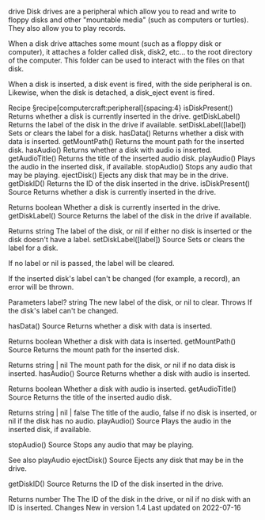drive
Disk drives are a peripheral which allow you to read and write to floppy disks and other "mountable media" (such as computers or turtles). They also allow you to play records.

When a disk drive attaches some mount (such as a floppy disk or computer), it attaches a folder called disk, disk2, etc... to the root directory of the computer. This folder can be used to interact with the files on that disk.

When a disk is inserted, a disk event is fired, with the side peripheral is on. Likewise, when the disk is detached, a disk_eject event is fired.

Recipe
§recipe[computercraft:peripheral]{spacing:4}
isDiskPresent()	Returns whether a disk is currently inserted in the drive.
getDiskLabel()	Returns the label of the disk in the drive if available.
setDiskLabel([label])	Sets or clears the label for a disk.
hasData()	Returns whether a disk with data is inserted.
getMountPath()	Returns the mount path for the inserted disk.
hasAudio()	Returns whether a disk with audio is inserted.
getAudioTitle()	Returns the title of the inserted audio disk.
playAudio()	Plays the audio in the inserted disk, if available.
stopAudio()	Stops any audio that may be playing.
ejectDisk()	Ejects any disk that may be in the drive.
getDiskID()	Returns the ID of the disk inserted in the drive.
isDiskPresent()
Source
Returns whether a disk is currently inserted in the drive.

Returns
boolean Whether a disk is currently inserted in the drive.
getDiskLabel()
Source
Returns the label of the disk in the drive if available.

Returns
string The label of the disk, or nil if either no disk is inserted or the disk doesn't have a label.
setDiskLabel([label])
Source
Sets or clears the label for a disk.

If no label or nil is passed, the label will be cleared.

If the inserted disk's label can't be changed (for example, a record), an error will be thrown.

Parameters
label? string The new label of the disk, or nil to clear.
Throws
If the disk's label can't be changed.

hasData()
Source
Returns whether a disk with data is inserted.

Returns
boolean Whether a disk with data is inserted.
getMountPath()
Source
Returns the mount path for the inserted disk.

Returns
string | nil The mount path for the disk, or nil if no data disk is inserted.
hasAudio()
Source
Returns whether a disk with audio is inserted.

Returns
boolean Whether a disk with audio is inserted.
getAudioTitle()
Source
Returns the title of the inserted audio disk.

Returns
string | nil | false The title of the audio, false if no disk is inserted, or nil if the disk has no audio.
playAudio()
Source
Plays the audio in the inserted disk, if available.

stopAudio()
Source
Stops any audio that may be playing.

See also
playAudio
ejectDisk()
Source
Ejects any disk that may be in the drive.

getDiskID()
Source
Returns the ID of the disk inserted in the drive.

Returns
number The The ID of the disk in the drive, or nil if no disk with an ID is inserted.
Changes
New in version 1.4
Last updated on 2022-07-16